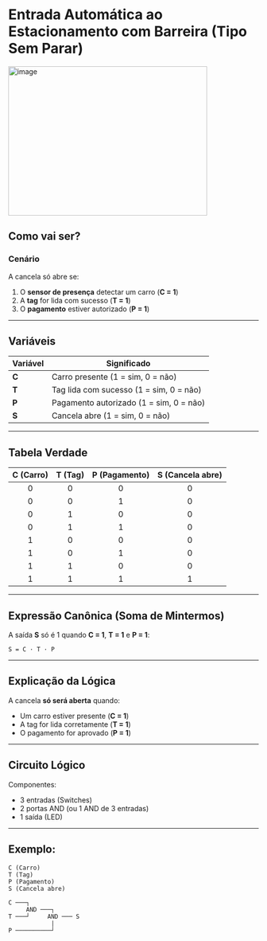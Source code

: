 # Entrada Automática ao Estacionamento com Barreira (Tipo Sem Parar)

<img width="400" height="300" alt="image" src="https://github.com/user-attachments/assets/08977e67-7f50-4dbc-851b-4032ed77bb25" />

## Como vai ser?

### Cenário

A cancela só abre se:
1. O **sensor de presença** detectar um carro (**C = 1**)
2. A **tag** for lida com sucesso (**T = 1**)
3. O **pagamento** estiver autorizado (**P = 1**)

---

## Variáveis

| Variável | Significado |
|----------|-------------|
| **C** | Carro presente (1 = sim, 0 = não) |
| **T** | Tag lida com sucesso (1 = sim, 0 = não) |
| **P** | Pagamento autorizado (1 = sim, 0 = não) |
| **S** | Cancela abre (1 = sim, 0 = não) |

---

## Tabela Verdade

| C (Carro) | T (Tag) | P (Pagamento) | S (Cancela abre) |
|:---------:|:-------:|:--------------:|:----------------:|
| 0 | 0 | 0 | 0 |
| 0 | 0 | 1 | 0 |
| 0 | 1 | 0 | 0 |
| 0 | 1 | 1 | 0 |
| 1 | 0 | 0 | 0 |
| 1 | 0 | 1 | 0 |
| 1 | 1 | 0 | 0 |
| 1 | 1 | 1 | 1 |

---

## Expressão Canônica (Soma de Mintermos)

A saída **S** só é 1 quando **C = 1**, **T = 1** e **P = 1**:

`S = C · T · P`


---

## Explicação da Lógica

A cancela **só será aberta** quando:
- Um carro estiver presente (**C = 1**)
- A tag for lida corretamente (**T = 1**)
- O pagamento for aprovado (**P = 1**)

---

## Circuito Lógico

Componentes:
- 3 entradas (Switches)
- 2 portas AND (ou 1 AND de 3 entradas)
- 1 saída (LED)

---

## Exemplo:

`C (Carro)`	<br>
`T (Tag)`	<br>
`P (Pagamento)`	<br>
`S (Cancela abre)` <br>

```text
C ───┐
     AND ───┐
T ───┘     AND ─── S
            |
P ──────────┘
```

